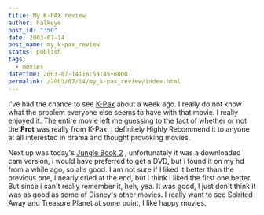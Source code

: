 ```yaml
---
title: My K-PAX review
author: halkeye
post_id: "350"
date: 2003-07-14
post_name: my_k-pax_review
status: publish
tags:
  - movies
datetime: 2003-07-14T16:59:45+0800
permalink: /2003/07/14/my_k-pax_review/index.html
---
```


I've had the chance to see [K-Pax](https://us.imdb.com/Title?0272152) about a week ago. I really do not know what the problem everyone else seems to have with that movie. I really enjoyed it. The entire movie left me guessing to the fact of whether or not the **Prot** was really from K-Pax.
I definitely Highly Recommend it to anyone at all interested in drama and thought provoking movies.



Next up was today's [Jungle Book 2](https://us.imdb.com/Title?0272152) , unfortunately it was a downloaded cam version, i would have preferred to get a DVD, but i found it on my hd from a while ago, so alls good. I am not sure if I liked it better than the previous one, I nearly cried at the end, but I think I liked the first one better. But since i can't really remember it, heh, yea. It was good, I just don't think it was as good as some of Disney's other movies. I really want to see Spirited Away and Treasure Planet at some point, I like happy movies.